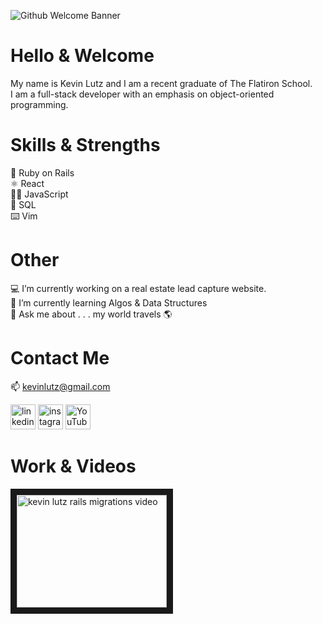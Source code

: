 ![Github Welcome Banner](https://user-images.githubusercontent.com/29030980/147273699-37d3800a-7068-45c4-9a12-9cf2419b5ce6.png)

# Hello & Welcome
My name is Kevin Lutz and I am a recent graduate of The Flatiron School. </br>
I am a full-stack developer with an emphasis on object-oriented programming.

# Skills & Strengths
💎 Ruby on Rails </br>
⚛️ React </br>
👨‍💻 JavaScript </br>
💾 SQL </br>
⌨️ Vim

# Other
💻 I’m currently working on a real estate lead capture website. </br>
🌱 I’m currently learning Algos & Data Structures </br>
💬 Ask me about . . . my world travels 🌎</br>

# Contact Me
📫 kevinlutz@gmail.com 


[<img src='https://cdn.jsdelivr.net/npm/simple-icons@3.0.1/icons/linkedin.svg' alt='linkedin' height='40'>](https://www.linkedin.com/in/kevinjameslutz/)  [<img src='https://cdn.jsdelivr.net/npm/simple-icons@3.0.1/icons/instagram.svg' alt='instagram' height='40'>](https://www.instagram.com/mrorangecounty/)  [<img src='https://cdn.jsdelivr.net/npm/simple-icons@3.0.1/icons/youtube.svg' alt='YouTube' height='40'>](https://www.youtube.com/watch?v=yz29TOuqG9I&t=1s)  

# Work & Videos
<a href="https://www.youtube.com/watch?v=yz29TOuqG9I&t=7s" target="_blank"><img src="![Thumbnail Rails Migrations](https://user-images.githubusercontent.com/29030980/147279226-7ccc2c15-5b42-4811-9fdc-cebaac00153f.png)" 
alt="kevin lutz rails migrations video" width="240" height="180" border="10" /></a>
